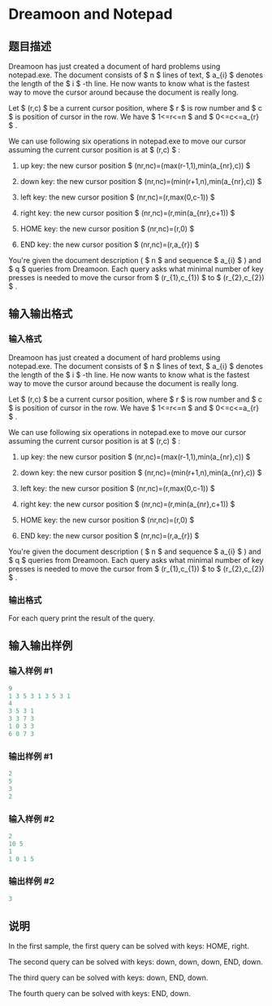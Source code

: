 # Dreamoon and Notepad

## 题目描述

Dreamoon has just created a document of hard problems using notepad.exe. The document consists of $ n $ lines of text, $ a_{i} $ denotes the length of the $ i $ -th line. He now wants to know what is the fastest way to move the cursor around because the document is really long.

Let $ (r,c) $ be a current cursor position, where $ r $ is row number and $ c $ is position of cursor in the row. We have $ 1<=r<=n $ and $ 0<=c<=a_{r} $ .

We can use following six operations in notepad.exe to move our cursor assuming the current cursor position is at $ (r,c) $ :

1. up key: the new cursor position $ (nr,nc)=(max(r-1,1),min(a_{nr},c)) $

2. down key: the new cursor position $ (nr,nc)=(min(r+1,n),min(a_{nr},c)) $

3. left key: the new cursor position $ (nr,nc)=(r,max(0,c-1)) $

4. right key: the new cursor position $ (nr,nc)=(r,min(a_{nr},c+1)) $

5. HOME key: the new cursor position $ (nr,nc)=(r,0) $

6. END key: the new cursor position $ (nr,nc)=(r,a_{r}) $

You're given the document description ( $ n $ and sequence $ a_{i} $ ) and $ q $ queries from Dreamoon. Each query asks what minimal number of key presses is needed to move the cursor from $ (r_{1},c_{1}) $ to $ (r_{2},c_{2}) $ .

## 输入输出格式

### 输入格式

Dreamoon has just created a document of hard problems using notepad.exe. The document consists of $ n $ lines of text, $ a_{i} $ denotes the length of the $ i $ -th line. He now wants to know what is the fastest way to move the cursor around because the document is really long.

Let $ (r,c) $ be a current cursor position, where $ r $ is row number and $ c $ is position of cursor in the row. We have $ 1<=r<=n $ and $ 0<=c<=a_{r} $ .

We can use following six operations in notepad.exe to move our cursor assuming the current cursor position is at $ (r,c) $ :

1. up key: the new cursor position $ (nr,nc)=(max(r-1,1),min(a_{nr},c)) $

2. down key: the new cursor position $ (nr,nc)=(min(r+1,n),min(a_{nr},c)) $

3. left key: the new cursor position $ (nr,nc)=(r,max(0,c-1)) $

4. right key: the new cursor position $ (nr,nc)=(r,min(a_{nr},c+1)) $

5. HOME key: the new cursor position $ (nr,nc)=(r,0) $

6. END key: the new cursor position $ (nr,nc)=(r,a_{r}) $

You're given the document description ( $ n $ and sequence $ a_{i} $ ) and $ q $ queries from Dreamoon. Each query asks what minimal number of key presses is needed to move the cursor from $ (r_{1},c_{1}) $ to $ (r_{2},c_{2}) $ .

### 输出格式

For each query print the result of the query.

## 输入输出样例

### 输入样例 #1

```cpp
9
1 3 5 3 1 3 5 3 1
4
3 5 3 1
3 3 7 3
1 0 3 3
6 0 7 3

```
### 输出样例 #1

```cpp
2
5
3
2

```
### 输入样例 #2

```cpp
2
10 5
1
1 0 1 5

```
### 输出样例 #2

```cpp
3

```
## 说明

In the first sample, the first query can be solved with keys: HOME, right.

The second query can be solved with keys: down, down, down, END, down.

The third query can be solved with keys: down, END, down.

The fourth query can be solved with keys: END, down.

